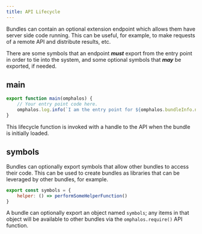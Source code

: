 ```yaml
---
title: API Lifecycle
---
```


Bundles can contain an optional extension endpoint which allows them have server
side code running. This can be useful, for example, to make requests of a remote
API and distribute results, etc.

There are some symbols that an endpoint ***must*** export from the entry point
in order to tie into the system, and some optional symbols that ***may*** be
exported, if needed.


## main

```js
export function main(omphalos) {
    // Your entry point code here.
    omphalos.log.info(`I am the entry point for ${omphalos.bundleInfo.name}`);
}
```

This lifecycle function is invoked with a handle to the API when the bundle is
initially loaded.


## symbols

Bundles can optionally export symbols that allow other bundles to access their
code. This can be used to create bundles as libraries that can be leveraged by
other bundles, for example.

```js
export const symbols = {
    helper: () => performSomeHelperFunction()
}
```
A bundle can optionally export an object named `symbols`; any items in that
object will be available to other bundles via the `omphalos.require()` API
function.